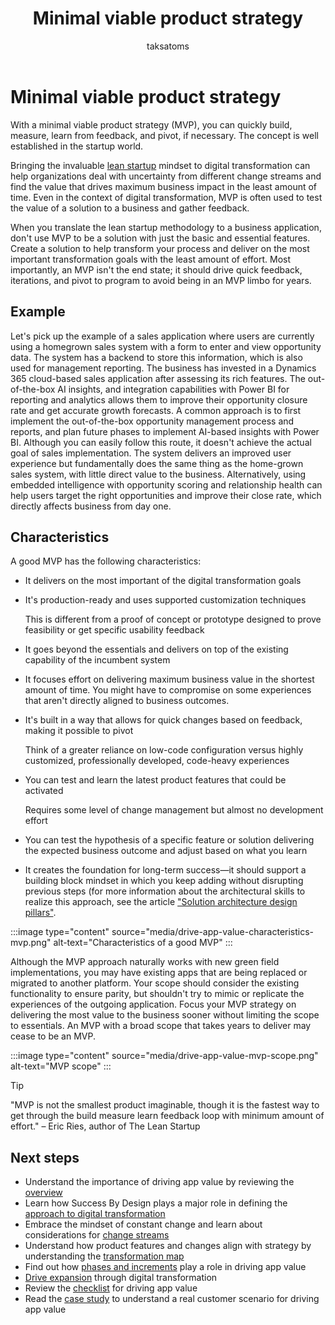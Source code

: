 ﻿---
title:  Minimal viable product strategy
description: Learn about how a minimal viable product strategy can help the  business-focused digital transformation.
author: taksatoms
ms.author: tsato
ms.date: 05/21/2023
ms.topic: conceptual

---

# Minimal viable product strategy

With a minimal viable product strategy (MVP), you can quickly build, measure, learn from feedback, and pivot, if necessary. The concept is well established in the startup world.

Bringing the invaluable [lean startup](https://en.wikipedia.org/wiki/Lean_startup) mindset to digital transformation can help organizations deal with uncertainty from different change streams and find the value that drives maximum business impact in the least amount of time. Even in the context of digital transformation, MVP is often used to test the value of a solution to a business and gather feedback.

When you translate the lean startup methodology to a business application, don't use MVP to be a solution with just the basic and essential features. Create a solution to help transform your process and deliver on the most important transformation goals with the least amount of effort. Most importantly, an MVP isn't the end state; it should drive quick feedback, iterations, and pivot to program to avoid being in an MVP limbo for years.

## Example

Let's pick up the example of a sales application where users are currently using a homegrown sales system with a form to enter and view opportunity data. The system has a backend to store this information, which is also used for management reporting. The business has invested in a Dynamics 365 cloud-based sales application after assessing its rich features. The out-of-the-box AI insights, and integration capabilities with Power BI for reporting and analytics allows them to improve their opportunity closure rate and get accurate growth forecasts. A common approach is to first implement the out-of-the-box opportunity management process and reports, and plan future phases to implement AI-based insights with Power BI. Although you can easily follow this route, it doesn't achieve the actual goal of sales implementation. The system delivers an improved user experience but fundamentally does the same thing as the home-grown sales system, with little direct value to the business. Alternatively, using embedded intelligence with opportunity scoring and relationship health can help users target the right opportunities and improve their close rate, which directly affects business from day one.

## Characteristics

A good MVP has the following characteristics:

- It delivers on the most important of the digital transformation goals

- It's production-ready and uses supported customization techniques  

  This is different from a proof of concept or prototype designed to prove feasibility or get specific usability feedback  

- It goes beyond the essentials and delivers on top of the existing capability of the incumbent system

- It focuses effort on delivering maximum business value in the shortest amount of time. You might have to compromise on some experiences that aren't directly aligned to business outcomes.  

- It's built in a way that allows for quick changes based on feedback, making it possible to pivot  

  Think of a greater reliance on low-code configuration versus highly customized, professionally developed, code-heavy experiences

- You can test and learn the latest product features that could be activated  

  Requires some level of change management but almost no development effort  

- You can test the hypothesis of a specific feature or solution delivering the expected business outcome and adjust based on what you learn

- It creates the foundation for long-term success—it should support a building block mindset in which you keep adding without disrupting previous steps (for more information about the architectural skills to realize this approach, see the article ["Solution architecture design pillars"](solution-architecture-design-pillars.md).

:::image type="content" source="media/drive-app-value-characteristics-mvp.png" alt-text="Characteristics of a good MVP" :::

Although the MVP approach naturally works with new green field implementations, you may have existing apps that are being replaced or migrated to another platform. Your scope should consider the existing functionality to ensure parity, but shouldn't try to mimic or replicate the experiences of the outgoing application. Focus your MVP strategy on delivering the most value to the business sooner without limiting the scope to essentials. An MVP with a broad scope that takes years to deliver may cease to be an MVP.

:::image type="content" source="media/drive-app-value-mvp-scope.png" alt-text="MVP scope" :::

> [!TIP]
> "MVP is not the smallest product imaginable, though it is the fastest way to get through the build measure learn feedback loop with minimum amount of effort." – Eric Ries, author of The Lean Startup

## Next steps

- Understand the importance of driving app value by reviewing the [overview](drive-app-value.md)
- Learn how Success By Design plays a major role in defining the [approach to digital transformation](drive-app-value-approach-to-digital-transformation.md)
- Embrace the mindset of constant change and learn about considerations for [change streams](drive-app-value-change-streams.md)
- Understand how product features and changes align with strategy by understanding the [transformation map](drive-app-value-transformation-map.md)
- Find out how [phases and increments](drive-app-value-phases-increments.md) play a role in driving app value
- [Drive expansion](drive-app-value-drive-expansion.md) through digital transformation
- Review the [checklist](drive-app-value-checklist.md) for driving app value
- Read the [case study](drive-app-value-case-study.md) to understand a real customer scenario for driving app value
